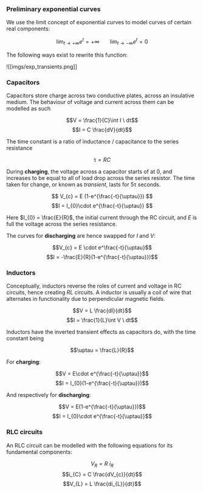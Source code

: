### Preliminary exponential curves

We use the limit concept of exponential curves to model curves of certain real components:

$$\lim_{t\to+\infty}{e^{t}}=+\infty \;\;\;\;\;\;\;\; \lim_{t\to-\infty}{e^{t}} = 0$$

The following ways exist to rewrite this function:

![[imgs/exp_transients.png]]

### Capacitors

Capacitors store charge across two conductive plates, across an insulative medium. The behaviour of voltage and current across them can be modelled as such

$$V = \frac{1}{C}\int I \ dt$$
$$I = C \frac{dV}{dt}$$

The time constant is a ratio of inductance / capacitance to the series resistance

$$\uptau = RC $$

During **charging**, the voltage across a capacitor starts of at 0, and increases to be equal to all of load drop across the series resistor. The time taken for change, or known as *transient*, lasts for $5\uptau$ seconds. 

$$ V_{c} = E (1-e^{\frac{-t}{\uptau}}) $$
$$I = I_{0}\cdot e^{\frac{-t}{\uptau}} $$

Here $I_{0} = \frac{E}{R}$, the initial current through the RC circuit, and $E$ is full the voltage across the series resistance.

The curves for **discharging** are hence swapped for $I$ and $V$:

$$V_{c} = E \cdot e^\frac{-t}{\uptau}$$
$$I = -\frac{E}{R}(1-e^{\frac{-t}{\uptau}})$$

### Inductors

Conceptually, inductors reverse the roles of current and voltage in RC circuits, hence creating *RL* circuits. A inductor is usually a coil of wire that alternates in functionality due to perpendicular magnetic fields.

$$V = L \frac{dI}{dt}$$
$$I = \frac{1}{L}\int V \ dt$$

Inductors have the inverted transient effects as capacitors do, with the time constant being

$$\uptau = \frac{L}{R}$$

For **charging**:

$$V = E\cdot e^{\frac{-t}{\uptau}}$$
$$I = I_{0}(1-e^{\frac{-t}{\uptau}})$$

And respectively for **discharging**:

$$V = E(1-e^{\frac{-t}{\uptau}})$$
$$I = I_{0}\cdot e^{\frac{-t}{\uptau}}$$

### RLC circuits

An RLC circuit can be modelled with the following equations for its fundamental components:

$$V_{R} = R\ i_R$$
$$i_{C} = C \frac{dV_{c}}{dt}$$
$$V_{L} = L \frac{di_{L}}{dt}$$
